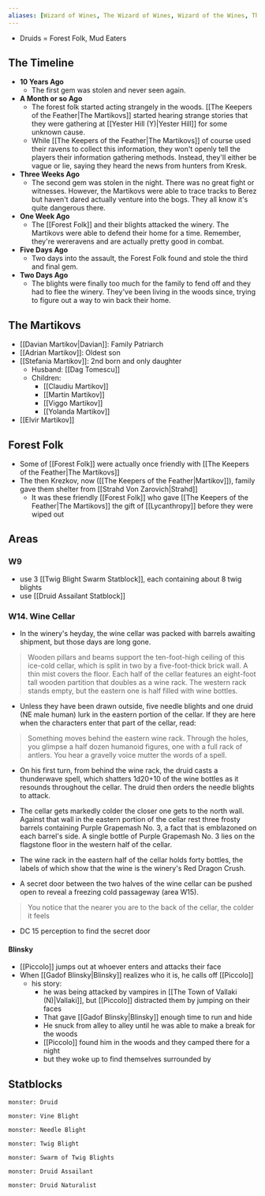 ```yaml
---
aliases: [Wizard of Wines, The Wizard of Wines, Wizard of the Wines, The Winery, Winary, WoW]
---
```


- Druids = Forest Folk, Mud Eaters

## The Timeline
- **10 Years Ago**
    - The first gem was stolen and never seen again.
- **A Month or so Ago**
    - The forest folk started acting strangely in the woods. [[The Keepers of the Feather|The Martikovs]] started hearing strange stories that they were gathering at [[Yester Hill (Y)|Yester Hill]] for some unknown cause.
    - While [[The Keepers of the Feather|The Martikovs]] of course used their ravens to collect this information, they won't openly tell the players their information gathering methods. Instead, they'll either be vague or lie, saying they heard the news from hunters from Kresk.
- **Three Weeks Ago**
    - The second gem was stolen in the night. There was no great fight or witnesses. However, the Martikovs were able to trace tracks to Berez but haven't dared actually venture into the bogs. They all know it's quite dangerous there.
- **One Week Ago**
    - The [[Forest Folk]] and their blights attacked the winery. The Martikovs were able to defend their home for a time. Remember, they're wereravens and are actually pretty good in combat.
- **Five Days Ago**
    - Two days into the assault, the Forest Folk found and stole the third and final gem.
- **Two Days Ago**
    - The blights were finally too much for the family to fend off and they had to flee the winery. They've been living in the woods since, trying to figure out a way to win back their home.

## The Martikovs
- [[Davian Martikov|Davian]]: Family Patriarch
- [[Adrian Martikov]]: Oldest son
- [[Stefania Martikov]]: 2nd born and only daughter
	- Husband: [[Dag Tomescu]]
	 - Children:
		 - [[Claudiu Martikov]]
		 - [[Martin Martikov]]
		 - [[Viggo Martikov]]
		 - [[Yolanda Martikov]]
- [[Elvir Martikov]]

## Forest Folk
- Some of [[Forest Folk]] were actually once friendly with [[The Keepers of the Feather|The Martikovs]]
- The then Krezkov, now ([[The Keepers of the Feather|Martikov]]), family gave them shelter from [[Strahd Von Zarovich|Strahd]] 
	- It was these friendly [[Forest Folk]] who gave [[The Keepers of the Feather|The Martikovs]] the gift of [[Lycanthropy]] before they were wiped out


## Areas
### W9
- use 3 [[Twig Blight Swarm Statblock]], each containing about 8 twig blights
- use [[Druid Assailant Statblock]]

### W14. Wine Cellar
- In the winery's heyday, the wine cellar was packed with barrels awaiting shipment, but those days are long gone.

>Wooden pillars and beams support the ten-foot-high ceiling of this ice-cold cellar, which is split in two by a five-foot-thick brick wall. A thin mist covers the floor. Each half of the cellar features an eight-foot tall wooden partition that doubles as a wine rack. The western rack stands empty, but the eastern one is half filled with wine bottles.

- Unless they have been drawn outside, five needle blights and one druid (NE male human) lurk in the eastern portion of the cellar. If they are here when the characters enter that part of the cellar, read:

>Something moves behind the eastern wine rack. Through the holes, you glimpse a half dozen humanoid figures, one with a full rack of antlers. You hear a gravelly voice mutter the words of a spell.

- On his first turn, from behind the wine rack, the druid casts a thunderwave spell, which shatters 1d20+10 of the wine bottles as it resounds throughout the cellar. The druid then orders the needle blights to attack.

- The cellar gets markedly colder the closer one gets to the north wall. Against that wall in the eastern portion of the cellar rest three frosty barrels containing Purple Grapemash No. 3, a fact that is emblazoned on each barrel's side. A single bottle of Purple Grapemash No. 3 lies on the flagstone floor in the western half of the cellar.

- The wine rack in the eastern half of the cellar holds forty bottles, the labels of which show that the wine is the winery's Red Dragon Crush.

- A secret door between the two halves of the wine cellar can be pushed open to reveal a freezing cold passageway (area W15).

>You notice that the nearer you are to the back of the cellar, the colder it feels

- DC 15 perception to find the secret door

#### Blinsky
- [[Piccolo]] jumps out at whoever enters and attacks their face
- When [[Gadof Blinsky|Blinsky]] realizes who it is, he calls off [[Piccolo]]
	- his story:
		- he was being attacked by vampires in [[The Town of Vallaki (N)|Vallaki]], but [[Piccolo]] distracted them by jumping on their faces
		- That gave [[Gadof Blinsky|Blinsky]] enough time to run and hide
		- He snuck from alley to alley until he was able to make a break for the woods
		- [[Piccolo]] found him in the woods and they camped there for a night
		- but they woke up to find themselves surrounded by

## Statblocks

```statblock
monster: Druid
```
```statblock
monster: Vine Blight
```

```statblock
monster: Needle Blight
```

```statblock
monster: Twig Blight
```

```statblock
monster: Swarm of Twig Blights
```

```statblock
monster: Druid Assailant
```


```statblock
monster: Druid Naturalist
```

```dataviewjs
```